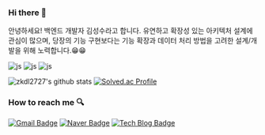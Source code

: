 ### Hi there 👋


안녕하세요! 백엔드 개발자 김성수라고 합니다. 
유연하고 확장성 있는 아키텍처 설계에 관심이 많으며, 당장의 기능 구현보다는 기능 확장과 데이터 처리 방법을 고려한 설계/개발을 위해 노력합니다.😁😁

![js](https://img.shields.io/badge/Java-ED8B00?style=for-the-badge&logo=openjdk&logoColor=white) ![js](https://img.shields.io/badge/Spring-6DB33F?style=for-the-badge&logo=spring&logoColor=white) ![js](https://img.shields.io/badge/MySQL-00000F?style=for-the-badge&logo=mysql&logoColor=white)

![zkdl2727's github stats](https://github-readme-stats.vercel.app/api?username=zkdl2727&show_icons=true) [![Solved.ac Profile](http://mazassumnida.wtf/api/v2/generate_badge?boj=zkdl2727)](https://solved.ac/백준아이디/)
### How to reach me 🔍
[![Gmail Badge](https://img.shields.io/badge/Gmail-d14836?style=flat-square&logo=Gmail&logoColor=white&link=mailto:zkdl2828@gamil.com)](mailto:zkdl2828@gamil.com) [![Naver Badge](https://img.shields.io/badge/Naver-03C75A?style=flat-square&logo=Naver&logoColor=white&link=mailto:zkdl6565@naver.com)](mailto:zkdl6565@naver.com) [![Tech Blog Badge](http://img.shields.io/badge/-Tech%20blog-black?style=flat-square&logo=github&link=https://velog.io/@zkdl2727/posts)](https://velog.io/@zkdl2727/posts)
<!--
**zkdl2727/zkdl2727** is a ✨ _special_ ✨ repository because its `README.md` (this file) appears on your GitHub profile. 
https://velog.io/@zkdl2727/posts
Here are some ideas to get you started:

- 🔭 I’m currently working on ...
- 🌱 I’m currently learning ...
- 👯 I’m looking to collaborate on ...
- 🤔 I’m looking for help with ...
- 💬 Ask me about ...
- 📫 How to reach me: ...
- 😄 Pronouns: ...
- ⚡ Fun fact: ...
-->
